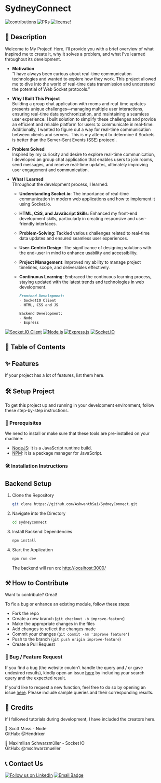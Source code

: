 
# SydneyConnect


![contributions](https://img.shields.io/badge/all_contributors-1-orange.svg)
![PRs](https://img.shields.io/badge/PRs-welcome-ff69b4.svg?style=shields)
[![license](https://img.shields.io/badge/license-MIT-blue.svg)](LICENSE)!


## 📝 Description

Welcome to My Project!
Here, I'll provide you with a brief overview of what inspired me to create it, why it solves a problem, and what I've learned throughout its development.

- **Motivation**  
"I have always been curious about real-time communication technologies and wanted to explore how they work. This project allowed me to dive into the world of real-time data transmission and understand the potential of Web Socket protocols."

- **Why I Built This Project**  
Building a group chat application with rooms and real-time updates presents unique challenges—managing multiple user interactions, ensuring real-time data synchronization, and maintaining a seamless user experience. I built solution to simplify these challenges and provide an efficient and reliable platform for users to communicate in real-time. Additionally, I wanted to figure out a way for real-time communication between clients and servers. This is my attempt to determine if Sockets is better than the Server-Sent Events (SSE) protocol.

- **Problem Solved**  
Inspired by my curiosity and desire to explore real-time communication, I developed an group chat application that enables users to join rooms, send messages, and receive real-time updates, ultimately improving user engagement and communication.

- **What I Learned**  
Throughout the development process, I learned:
  - **Understanding Socket.io**: The importance of real-time communication in modern web applications and how to implement it using Socket.io.
  - **HTML, CSS, and JavaScript Skills**: Enhanced my front-end development skills, particularly in creating responsive and user-friendly interfaces.
  - **Problem-Solving**: Tackled various challenges related to real-time data updates and ensured seamless user experiences.
  - **User-Centric Design**: The significance of designing solutions with the end-user in mind to enhance usability and accessibility.
  - **Project Management**: Improved my ability to manage project timelines, scope, and deliverables effectively.
  - **Continuous Learning**: Embraced the continuous learning process, staying updated with the latest trends and technologies in web development.

    ```markdown
    Frontend Development:
    - SocketIO Client
    - HTML, CSS and JS

    Backend Development:
    - Node
    - Express
    ```

[![Socket.IO Client](https://img.shields.io/badge/Socket.IO%20Client-4.8.1-blue?style=for-the-badge&logo=socket.io)](https://socket.io)
[![Node.js](https://img.shields.io/badge/Node.js-18.3.1-blue?style=for-the-badge&logo=node.js)](https://nodejs.org)
[![Express.js](https://img.shields.io/badge/Express.js-4.18.1-blue?style=for-the-badge&logo=express)](https://expressjs.com)
[![Socket.IO](https://img.shields.io/badge/Socket.IO-4.8.1-blue?style=for-the-badge&logo=socket.io)](https://socket.io)


 


## 📖 Table of Contents



## ✨ Features

If your project has a lot of features, list them here.

## 🛠️ Setup Project

To get this project up and running in your development environment, follow these step-by-step instructions.

### 🍴 Prerequisites

We need to install or make sure that these tools are pre-installed on your machine:

- [NodeJS](https://nodejs.org/en/download/): It is a JavaScript runtime build.
- [NPM](https://docs.npmjs.com/getting-started/installing-node): It is a package manager for JavaScript.

### 🛠️ Installation Instructions

## Backend Setup

1. Clone the Repository
   ```bash
   git clone https://github.com/AshwanthSai/SydneyConnect.git
   ```

2. Navigate into the Directory
   ```bash
   cd sydneyconnect
   ```

3. Install Backend Dependencies
   ```bash
   npm install
   ```

5. Start the Application
   ```bash
   npm run dev
   ```
   The backend will run on: [http://localhost:3000/](http://localhost:3000/)


## ⚒️ How to Contribute

Want to contribute? Great!

To fix a bug or enhance an existing module, follow these steps:

- Fork the repo
- Create a new branch (`git checkout -b improve-feature`)
- Make the appropriate changes in the files
- Add changes to reflect the changes made
- Commit your changes (`git commit -am 'Improve feature'`)
- Push to the branch (`git push origin improve-feature`)
- Create a Pull Request

### 📩 Bug / Feature Request

If you find a bug (the website couldn't handle the query and / or gave undesired results), kindly open an issue [here](https://github.com/AshwanthSai/SydneyConnect/issues/new) by including your search query and the expected result.

If you'd like to request a new function, feel free to do so by opening an issue [here](https://github.com/AshwanthSai/SydneyConnect/issues/new). Please include sample queries and their corresponding results.


## 📜 Credits

If I followed tutorials during development, I have included the creators here.

👩 Scott Moss - Node <br> 
GitHub: @Hendrixer

👦 Maximilian Schwarzmüller - Socket IO <br>
GitHub: @mschwarzmueller


## 📞 Contact Us

[![Follow us on LinkedIn](https://img.shields.io/badge/LinkedIn-AshwanthSai-blue?style=flat&logo=linkedin&logoColor=b0c0c0&labelColor=363D44)](https://www.linkedin.com/in/a-sai/)
[![Email Badge](https://img.shields.io/badge/Gmail-Contact_Me-green?style=flat-square&logo=gmail&logoColor=FFFFFF&labelColor=3A3B3C&color=62F1CD)](mailto:ashwanth.saie@gmail.com)
